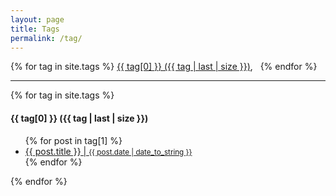 ```yaml
---
layout: page
title: Tags
permalink: /tag/
---
```



<div >
  <div class="site-tag">
    {% for tag in site.tags %}
    <a href="#{{ tag[0] | slugify }}" class="post-tag">{{ tag[0] }} ({{ tag | last | size }})</a>, &nbsp;
    {% endfor %}
  </div>
  <hr/>
  <div>
    {% for tag in site.tags %}
    <h4 id="{{ tag[0] | slugify }}">{{ tag[0] }}  ({{ tag | last | size }})</h4>
    <ul >
      {% for post in tag[1] %}
        <a  href="{{ site.baseurl }}{{ post.url }}">
      <li>
        {{ post.title }} |
      <small>{{ post.date | date_to_string }}</small>
      </li>
      </a>
      {% endfor %}
    </ul>
    {% endfor %}
  </div>
</div>

